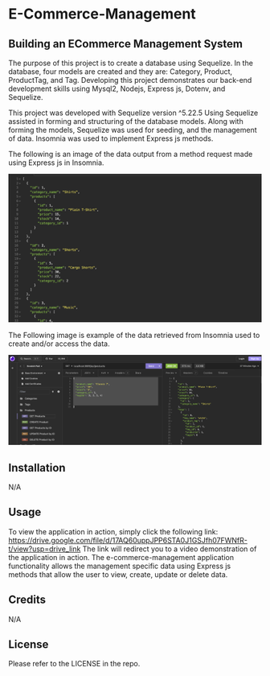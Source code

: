 # E-Commerce-Management

## Building an ECommerce Management System

The purpose of this project is to create a database using Sequelize. In the database, four models are created and they are: Category, Product, ProductTag, and Tag. Developing this project demonstrates our back-end development skills using Mysql2, Nodejs, Express js, Dotenv, and Sequelize.

This project was developed with Sequelize version ^5.22.5 Using Sequelize assisted in forming and structuring of the database models. Along with forming the models, Sequelize was used for seeding, and the management of data. Insomnia was used to implement Express js methods.

The following is an image of the data output from a method request made using Express js in Insomnia.

![Alt text](./assets/categories%20data.png)


The Following image is example of the data retrieved from Insomnia used to create and/or access the data.

![Alt text](./assets/getProducts.png)



## Installation

N/A

## Usage

To view the application in action, simply click the following link: https://drive.google.com/file/d/17AQ60uppJPP6STA0J1GSJfh07FWNfR-t/view?usp=drive_link
The link will redirect you to a video demonstration of the application in action. The e-commerce-management application functionality allows the management specific data using Express js methods that allow the user to view, create, update or delete data. 

## Credits

N/A

## License

Please refer to the LICENSE in the repo.
